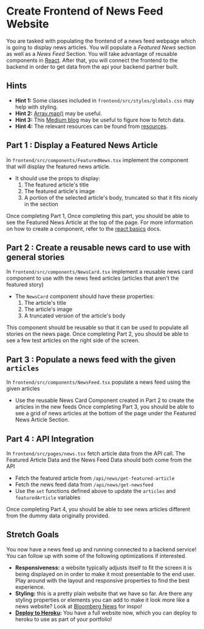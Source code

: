# Create Frontend of News Feed Website

You are tasked with populating the frontend of a news feed webpage which is going to display news articles. You will populate a _Featured News_ section as well as a _News Feed_ Section. You will take advantage of reusable components in [React](https://react.dev/learn). After that, you will connect the frontend to the backend in order to get data from the api your backend partner built.

## Hints

- **Hint 1:** Some classes included in `frontend/src/styles/globals.css` may help with styling.
- **Hint 2:** [Array.map()]((https://www.geeksforgeeks.org/typescript-array-map-method/)) may be useful.
- **Hint 3:** This [Medium blog](https://medium.com/@bhanu.mt.1501/api-calls-in-react-js-342a09d5315f) may be useful to figure how to fetch data.
- **Hint 4:** The relevant resources can be found from [resources](./resources/overview.md).

## Part 1 : Display a Featured News Article
In `frontend/src/components/FeaturedNews.tsx` implement the component that will display the featured news article.

* It should use the props to display:
    1. The featured article's title
    1. The featured article's image
    1. A portion of the selected article's body, truncated so that it fits nicely in the section

Once completing Part 1, Once completing this part, you should be able to see the Featured News Article at the top of the page.
For more information on how to create a component, refer to the [react basics](./resources/react-basics.md) docs.

## Part 2 : Create a reusable news card to use with general stories
In `frontend/src/components/NewsCard.tsx` implement a reusable news card component to use with the news feed articles (articles that aren't the featured story)

* The `NewsCard` component should have these properties:
    1. The article's title
    1. The article's image
    1. A truncated version of the article's body

This component should be reusable so that it can be used to populate all stories on the news page.
Once completing Part 2, you should be able to see a few test articles on the right side of the screen.

## Part 3 : Populate a news feed with the given `articles`

In `frontend/src/components/NewsFeed.tsx` populate a news feed using the given articles

* Use the reusable News Card Component created in Part 2 to create the articles in the new feeds
Once completing Part 3, you should be able to see a grid of news articles at the bottom of the page under the Featured News Article Section.

## Part 4 : API Integration
In `frontend/src/pages/news.tsx` fetch article data from the API call. The Featured Article Data and the News Feed Data should both come from the API

* Fetch the featured article from `/api/news/get-featured-article`
* Fetch the news feed data from `/api/news/get-newsfeed`
* Use the `set` functions defined above to update the `articles` and `featuredArticle` variables

Once completing Part 4, you should be able to see news articles different from the dummy data originally provided.

## Stretch Goals
You now have a news feed up and running connected to a backend service! You can follow up with some of the following optimizations if interested.

- **Responsiveness:** a website typically adjusts itself to fit the screen it is being displayed on in order to make it most presentable to the end user. Play around with the layout and responsive properties to find the best experience.
- **Styling:** this is a pretty plain website that we have so far. Are there any styling properties or elements you can add to make it look more like a news website? Look at [Bloomberg News](https://www.bloomberg.com) for inspo!
- **[Deploy to Heroku](https://github.com/marketplace/actions/deploy-to-heroku):** You have a full website now, which you can deploy to heroku to use as part of your portfolio!